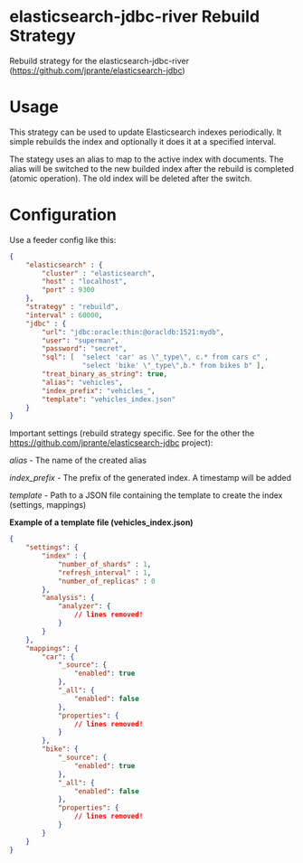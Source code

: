 # elasticsearch-jdbc-river Rebuild Strategy
Rebuild strategy for the elasticsearch-jdbc-river (https://github.com/jprante/elasticsearch-jdbc)

# Usage
This strategy can be used to update Elasticsearch indexes periodically. It simple rebuilds the index and optionally it does it at a specified interval. 

The stategy uses an alias to map to the active index with documents. 
The alias will be switched to the new builded index after the rebuild is completed (atomic operation). The old index will be deleted after the switch.

# Configuration

Use a feeder config like this:

```json
{
    "elasticsearch" : {
        "cluster" : "elasticsearch",
        "host" : "localhost",
        "port" : 9300
    },
    "strategy" : "rebuild",
    "interval" : 60000,
    "jdbc" : {
        "url": "jdbc:oracle:thin:@oracldb:1521:mydb",
        "user": "superman",
        "password": "secret",
        "sql": [  "select 'car' as \"_type\", c.* from cars c" ,
                  "select 'bike' \"_type\",b.* from bikes b" ],
        "treat_binary_as_string": true,
        "alias": "vehicles",
        "index_prefix": "vehicles_",
        "template": "vehicles_index.json"
    }
}
```
Important settings (rebuild strategy specific. See for the other the https://github.com/jprante/elasticsearch-jdbc project):

*alias* - The name of the created alias

*index_prefix* - The prefix of the generated index. A timestamp will be added

*template* - Path to a JSON file containing the template to create the index (settings, mappings)

**Example of a template file (vehicles_index.json)**

```json
{
    "settings": {
        "index" : {
            "number_of_shards" : 1,
            "refresh_interval" : 1,
            "number_of_replicas" : 0
        },
        "analysis": {
            "analyzer": {
                // lines removed!
            }
        }
    },
    "mappings": {
        "car": {
            "_source": {
                "enabled": true
            },
            "_all": {
                "enabled": false
            },
            "properties": {
                // lines removed!
            }
        },
        "bike": {
            "_source": {
                "enabled": true
            },
            "_all": {
                "enabled": false
            },
            "properties": {
                // lines removed!
            }
        }
    }
}
```
